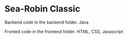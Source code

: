 # Sea-Robin Classic

Backend code in the backend folder. Java

Fronted code in the frontend folder. HTML, CSS, Javascript
